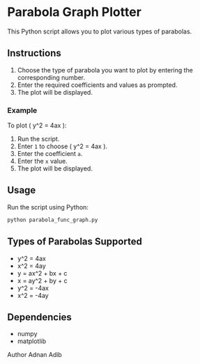 # Parabola Graph Plotter

This Python script allows you to plot various types of parabolas.

## Instructions
1. Choose the type of parabola you want to plot by entering the corresponding number.
2. Enter the required coefficients and values as prompted.
3. The plot will be displayed.

### Example
To plot \( y^2 = 4ax \):

1. Run the script.
2. Enter `1` to choose \( y^2 = 4ax \).
3. Enter the coefficient `a`.
4. Enter the `x` value.
5. The plot will be displayed.

## Usage
Run the script using Python:

```bash
python parabola_func_graph.py
```

## Types of Parabolas Supported
- y^2 = 4ax
- x^2 = 4ay
- y = ax^2 + bx + c
- x = ay^2 + by + c
- y^2 = -4ax
- x^2 = -4ay

## Dependencies
- numpy
- matplotlib

Author
Adnan Adib
